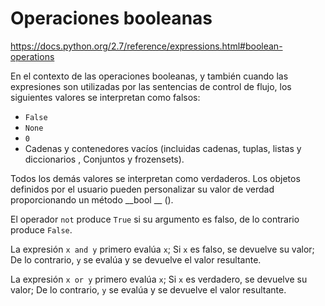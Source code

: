 # Operaciones booleanas

https://docs.python.org/2.7/reference/expressions.html#boolean-operations

En el contexto de las operaciones booleanas, y también cuando las expresiones son utilizadas por las sentencias de control de flujo,
los siguientes valores se interpretan como falsos:
- `False`
- `None`
- `0`
- Cadenas y contenedores vacíos (incluidas cadenas, tuplas, listas y diccionarios , Conjuntos y frozensets).

Todos los demás valores se interpretan como verdaderos.
Los objetos definidos por el usuario pueden personalizar su valor de verdad proporcionando un método __bool __ ().


El operador `not` produce `True` si su argumento es falso, de lo contrario produce `False`.

La expresión `x and y` primero evalúa `x`; Si `x` es falso, se devuelve su valor;
De lo contrario, `y` se evalúa y se devuelve el valor resultante.

La expresión `x or y` primero evalúa `x`; Si `x` es verdadero, se devuelve su valor;
De lo contrario, `y` se evalúa y se devuelve el valor resultante.
